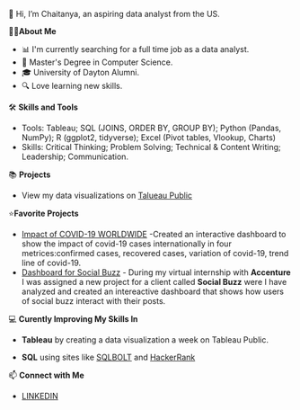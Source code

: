 👋 Hi, I’m Chaitanya, an aspiring data analyst from the US.


🙋‍♀️**About Me**


* 📊 I'm currently searching for a full time job as a data analyst.
* 📐 Master's Degree in Computer Science.
* 🎓 University of Dayton Alumni.
* 🔍 Love learning new skills.

🛠 **Skills and Tools**
* Tools: Tableau; SQL (JOINS, ORDER BY, GROUP BY); Python (Pandas, NumPy); R (ggplot2, tidyverse); Excel (Pivot tables, Vlookup, Charts)
* Skills: Critical Thinking; Problem Solving; Technical & Content Writing; Leadership; Communication.

📚 **Projects**


* View my data visualizations on [Talueau Public](https://public.tableau.com/app/profile/chaitanya.butaty)


⭐**Favorite Projects**


* [Impact of COVID-19 WORLDWIDE](https://public.tableau.com/app/profile/chaitanya.butaty/viz/Impact_of_COVID-19INTERNATIONAL/C-19Intll) -Created an interactive dashboard to show the impact of covid-19 cases internationally in four metrices:confirmed cases, recovered cases, variation of covid-19, trend line of covid-19.
* [Dashboard for Social Buzz](https://public.tableau.com/app/profile/chaitanya.butaty/viz/Dashboardforsocialbuzz/Insightsofsocialbuzzscontentdata) - During my virtual internship with **Accenture** I was assigned a new project for a client called **Social Buzz** were I have analyzed and created an intereactive dashboard that shows how users of social buzz interact with their posts.


💻 **Curently Improving My Skills In**

* **Tableau** by creating a data visualization a week on Tableau Public.

* **SQL** using sites like [SQLBOLT](https://sqlbolt.com/)  and [HackerRank](https://www.hackerrank.com/domains/sql)

📫 **Connect with Me**

* [LINKEDIN](https://www.linkedin.com/in/chaitanya-butaty/)
